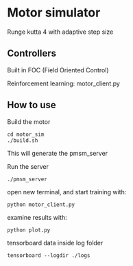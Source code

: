 # Motor simulator

Runge kutta 4 with adaptive step size

## Controllers

Built in FOC (Field Oriented Control)

Reinforcement learning: motor\_client.py

## How to use

Build the motor

    cd motor_sim
    ./build.sh

This will generate the pmsm\_server

Run the server

    ./pmsm_server

open new terminal, and start training with:

    python motor_client.py

examine results with: 

    python plot.py 

tensorboard data inside log folder

    tensorboard --logdir ./logs 



